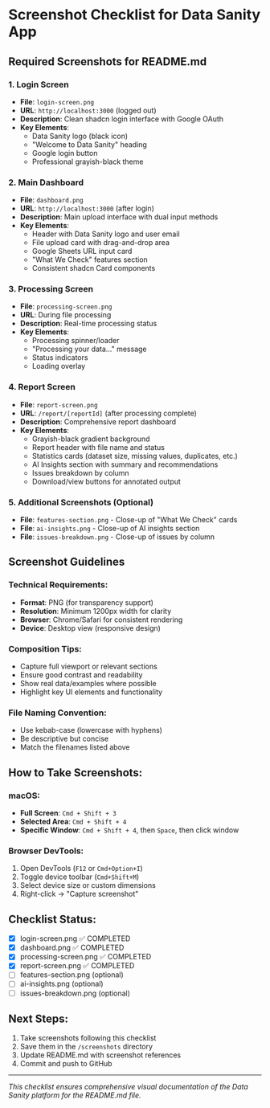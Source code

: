 # Screenshot Checklist for Data Sanity App

## Required Screenshots for README.md

### 1. Login Screen
- **File**: `login-screen.png`
- **URL**: `http://localhost:3000` (logged out)
- **Description**: Clean shadcn login interface with Google OAuth
- **Key Elements**:
  - Data Sanity logo (black icon)
  - "Welcome to Data Sanity" heading
  - Google login button
  - Professional grayish-black theme

### 2. Main Dashboard
- **File**: `dashboard.png`
- **URL**: `http://localhost:3000` (after login)
- **Description**: Main upload interface with dual input methods
- **Key Elements**:
  - Header with Data Sanity logo and user email
  - File upload card with drag-and-drop area
  - Google Sheets URL input card
  - "What We Check" features section
  - Consistent shadcn Card components

### 3. Processing Screen
- **File**: `processing-screen.png`
- **URL**: During file processing
- **Description**: Real-time processing status
- **Key Elements**:
  - Processing spinner/loader
  - "Processing your data..." message
  - Status indicators
  - Loading overlay

### 4. Report Screen
- **File**: `report-screen.png`
- **URL**: `/report/[reportId]` (after processing complete)
- **Description**: Comprehensive report dashboard
- **Key Elements**:
  - Grayish-black gradient background
  - Report header with file name and status
  - Statistics cards (dataset size, missing values, duplicates, etc.)
  - AI Insights section with summary and recommendations
  - Issues breakdown by column
  - Download/view buttons for annotated output

### 5. Additional Screenshots (Optional)
- **File**: `features-section.png` - Close-up of "What We Check" cards
- **File**: `ai-insights.png` - Close-up of AI insights section
- **File**: `issues-breakdown.png` - Close-up of issues by column

## Screenshot Guidelines

### Technical Requirements:
- **Format**: PNG (for transparency support)
- **Resolution**: Minimum 1200px width for clarity
- **Browser**: Chrome/Safari for consistent rendering
- **Device**: Desktop view (responsive design)

### Composition Tips:
- Capture full viewport or relevant sections
- Ensure good contrast and readability
- Show real data/examples where possible
- Highlight key UI elements and functionality

### File Naming Convention:
- Use kebab-case (lowercase with hyphens)
- Be descriptive but concise
- Match the filenames listed above

## How to Take Screenshots:

### macOS:
- **Full Screen**: `Cmd + Shift + 3`
- **Selected Area**: `Cmd + Shift + 4`
- **Specific Window**: `Cmd + Shift + 4`, then `Space`, then click window

### Browser DevTools:
1. Open DevTools (`F12` or `Cmd+Option+I`)
2. Toggle device toolbar (`Cmd+Shift+M`)
3. Select device size or custom dimensions
4. Right-click → "Capture screenshot"

## Checklist Status:
- [x] login-screen.png ✅ COMPLETED
- [x] dashboard.png ✅ COMPLETED
- [x] processing-screen.png ✅ COMPLETED
- [x] report-screen.png ✅ COMPLETED
- [ ] features-section.png (optional)
- [ ] ai-insights.png (optional)
- [ ] issues-breakdown.png (optional)

## Next Steps:
1. Take screenshots following this checklist
2. Save them in the `/screenshots` directory
3. Update README.md with screenshot references
4. Commit and push to GitHub

---

*This checklist ensures comprehensive visual documentation of the Data Sanity platform for the README.md file.*
